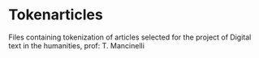 # Tokenarticles
Files containing tokenization of articles selected for the project of Digital text in the humanities, prof: T. Mancinelli
